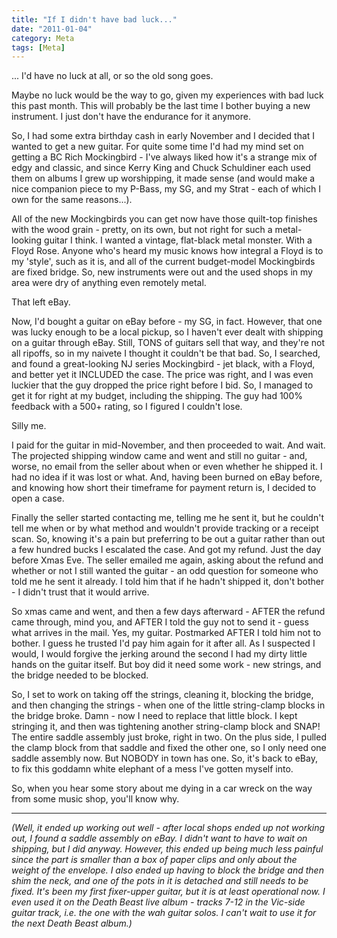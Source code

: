 ```yaml
---
title: "If I didn't have bad luck..."
date: "2011-01-04"
category: Meta
tags: [Meta]
---
```


... I'd have no luck at all, or so the old song goes.

Maybe no luck would be the way to go, given my experiences with bad luck this past month. This will probably be the last time I bother buying a new instrument. I just don't have the endurance for it anymore.

So, I had some extra birthday cash in early November and I decided that I wanted to get a new guitar. For quite some time I'd had my mind set on getting a BC Rich Mockingbird - I've always liked how it's a strange mix of edgy and classic, and since Kerry King and Chuck Schuldiner each used them on albums I grew up worshipping, it made sense (and would make a nice companion piece to my P-Bass, my SG, and my Strat - each of which I own for the same reasons...).

All of the new Mockingbirds you can get now have those quilt-top finishes with the wood grain - pretty, on its own, but not right for such a metal-looking guitar I think. I wanted a vintage, flat-black metal monster. With a Floyd Rose. Anyone who's heard my music knows how integral a Floyd is to my 'style', such as it is, and all of the current budget-model Mockingbirds are fixed bridge. So, new instruments were out and the used shops in my area were dry of anything even remotely metal.

That left eBay.

Now, I'd bought a guitar on eBay before - my SG, in fact. However, that one was lucky enough to be a local pickup, so I haven't ever dealt with shipping on a guitar through eBay. Still, TONS of guitars sell that way, and they're not all ripoffs, so in my naivete I thought it couldn't be that bad. So, I searched, and found a great-looking NJ series Mockingbird - jet black, with a Floyd, and better yet it INCLUDED the case. The price was right, and I was even luckier that the guy dropped the price right before I bid. So, I managed to get it for right at my budget, including the shipping. The guy had 100% feedback with a 500+ rating, so I figured I couldn't lose.

Silly me.

I paid for the guitar in mid-November, and then proceeded to wait. And wait. The projected shipping window came and went and still no guitar - and, worse, no email from the seller about when or even whether he shipped it. I had no idea if it was lost or what. And, having been burned on eBay before, and knowing how short their timeframe for payment return is, I decided to open a case.

Finally the seller started contacting me, telling me he sent it, but he couldn't tell me when or by what method and wouldn't provide tracking or a receipt scan. So, knowing it's a pain but preferring to be out a guitar rather than out a few hundred bucks I escalated the case. And got my refund. Just the day before Xmas Eve. The seller emailed me again, asking about the refund and whether or not I still wanted the guitar - an odd question for someone who told me he sent it already. I told him that if he hadn't shipped it, don't bother - I didn't trust that it would arrive.

So xmas came and went, and then a few days afterward - AFTER the refund came through, mind you, and AFTER I told the guy not to send it - guess what arrives in the mail. Yes, my guitar. Postmarked AFTER I told him not to bother. I guess he trusted I'd pay him again for it after all. As I suspected I would, I would forgive the jerking around the second I had my dirty little hands on the guitar itself. But boy did it need some work - new strings, and the bridge needed to be blocked.

So, I set to work on taking off the strings, cleaning it, blocking the bridge, and then changing the strings - when one of the little string-clamp blocks in the bridge broke. Damn - now I need to replace that little block. I kept stringing it, and then was tightening another string-clamp block and SNAP! The entire saddle assembly just broke, right in two. On the plus side, I pulled the clamp block from that saddle and fixed the other one, so I only need one saddle assembly now. But NOBODY in town has one. So, it's back to eBay, to fix this goddamn white elephant of a mess I've gotten myself into.

So, when you hear some story about me dying in a car wreck on the way from some music shop, you'll know why.

***

*(Well, it ended up working out well - after local shops ended up not working out, I found a saddle assembly on eBay. I didn't want to have to wait on shipping, but I did anyway. However, this ended up being much less painful since the part is smaller than a box of paper clips and only about the weight of the envelope. I also ended up having to block the bridge and then shim the neck, and one of the pots in it is detached and still needs to be fixed. It's been my first fixer-upper guitar, but it is at least operational now. I even used it on the Death Beast live album - tracks 7-12 in the Vic-side guitar track, i.e. the one with the wah guitar solos. I can't wait to use it for the next Death Beast album.)*
